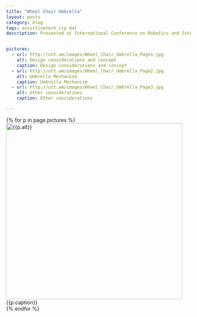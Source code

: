 ```yaml
---
title: "Wheel Chair Umbrella"
layout: posts
category: blog
tags: assistivetech itp dat
description: Presented at International Conference on Robotics and Intelligent Sensors, Nagoya, Japan, 2010 <br/> Silver at ROBOGAMES, San Francisco, 2009


pictures: 
  - url: http://utt.am/images/Wheel_Chair_Umbrella_Page1.jpg
    alt: Design considerations and concept
    caption: Design considerations and concept
  - url: http://utt.am/images/Wheel_Chair_Umbrella_Page2.jpg
    alt: Umbrella Mechanism
    caption: Umbrella Mechanism
  - url: http://utt.am/images/Wheel_Chair_Umbrella_Page3.jpg
    alt: Other considerations
    caption: Other considerations

---
```


{% for p in page.pictures %}
 <img style="width:480px;" src="{{site.assetURL}}{{p.url}}" title="{{p.alt}}" alt="{{p.alt}}"/>
 <span style="display:block">{{p.caption}}</span>
{% endfor %}